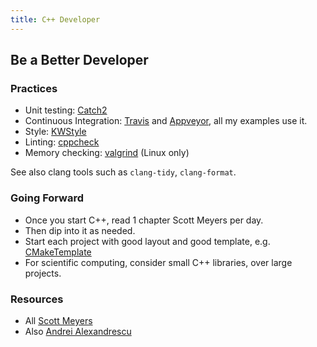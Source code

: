 ```yaml
---
title: C++ Developer
---
```


## Be a Better Developer


### Practices

* Unit testing: [Catch2][Catch2]
* Continuous Integration: [Travis][Travis] and [Appveyor][Appveyor], all my examples use it.
* Style: [KWStyle][KWStyle]
* Linting: [cppcheck][cppcheck]
* Memory checking: [valgrind][valgrind] (Linux only)

See also clang tools such as ```clang-tidy```, ```clang-format```.


### Going Forward

* Once you start C++, read 1 chapter Scott Meyers per day. 
* Then dip into it as needed.
* Start each project with good layout and good template, e.g. [CMakeTemplate][CMakeTemplate]
* For scientific computing, consider small C++ libraries, over large projects.


### Resources

* All [Scott Meyers][ScottMeyers]
* Also [Andrei Alexandrescu][Andrei]

[Catch2]: https://github.com/catchorg/Catch2
[Travis]: https://travis-ci.com/
[Appveyor]: https://www.appveyor.com/
[KWStyle]: https://kitware.github.io/KWStyle/
[cppcheck]: http://cppcheck.sourceforge.net/
[valgrind]: http://valgrind.org/
[ScottMeyers]: https://www.aristeia.com/books.html
[Andrei]: https://www.amazon.co.uk/Modern-Design-Generic-Programming-Patterns/dp/0201704315
[CMakeTemplate]: https://github.com/MattClarkson/CMakeCatchTemplate
